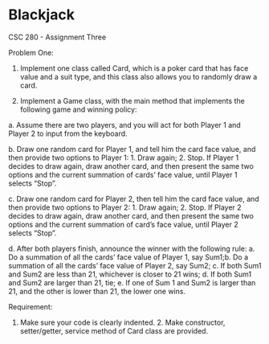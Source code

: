 # Blackjack

CSC 280 - Assignment Three

Problem One:

1. Implement one class called Card, which is a poker card that has face value and a suit type, and this class also allows you to randomly draw a card. 

2. Implement a Game class, with the main method that implements the following game and winning policy: 

a. Assume there are two players, and you will act for both Player 1 and Player 2 to input from the keyboard. 

b. Draw one random card for Player 1, and tell him the card face value, and then provide two options to Player 1: 1. Draw again; 2. Stop. If Player 1 decides to draw again, draw another card, and then present the same two options and the current summation of cards’ face value, until Player 1 selects “Stop”.

c. Draw one random card for Player 2, then tell him the card face value, and then provide two options to Player 2: 1. Draw again; 2. Stop. If Player 2 decides to draw again, draw another card, and then present the same two options and the current summation of card’s face value, until Player 2 selects “Stop”.

d. After both players finish, announce the winner with the following rule:
a. Do a summation of all the cards’ face value of Player 1, say Sum1;b. Do a summation of all the cards’ face value of Player 2, say Sum2; c. If both Sum1 and Sum2 are less than 21, whichever is closer to 21
wins; d. If both Sum1 and Sum2 are larger than 21, tie; e. If one of Sum 1 and Sum2 is larger than 21, and the other is lower than 21, the lower one wins.

Requirement:
1. Make sure your code is clearly indented. 2. Make constructor, setter/getter, service method of Card class are provided.

